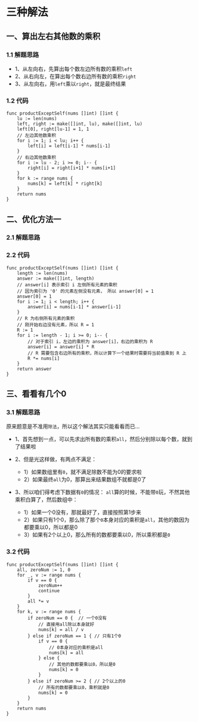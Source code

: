 # 三种解法
## 一、算出左右其他数的乘积
### 1.1 解题思路
* 1、从左向右，先算出每个数左边所有数的乘积``left``
* 2、从右向左，在算出每个数右边所有数的乘积``right``
* 3、从左向右，用``left``乘以``right``，就是最终结果

### 1.2 代码
```golang
func productExceptSelf(nums []int) []int {
	lu := len(nums)
	left, right := make([]int, lu), make([]int, lu)
	left[0], right[lu-1] = 1, 1
	// 左边其他数乘积
	for i := 1; i < lu; i++ {
		left[i] = left[i-1] * nums[i-1]
	}
	// 右边其他数乘积
	for i := lu - 2; i >= 0; i-- {
		right[i] = right[i+1] * nums[i+1]
	}
	for k := range nums {
		nums[k] = left[k] * right[k]
	}
	return nums
}
```
## 二、优化方法一
### 2.1 解题思路
### 2.2 代码
```
func productExceptSelf(nums []int) []int {
	length := len(nums)
	answer := make([]int, length)
	// answer[i] 表示索引 i 左侧所有元素的乘积
	// 因为索引为 '0' 的元素左侧没有元素， 所以 answer[0] = 1
	answer[0] = 1
	for i := 1; i < length; i++ {
		answer[i] = nums[i-1] * answer[i-1]
	}
	// R 为右侧所有元素的乘积
	// 刚开始右边没有元素，所以 R = 1
	R := 1
	for i := length - 1; i >= 0; i-- {
		// 对于索引 i，左边的乘积为 answer[i]，右边的乘积为 R
		answer[i] = answer[i] * R
		// R 需要包含右边所有的乘积，所以计算下一个结果时需要将当前值乘到 R 上
		R *= nums[i]
	}
	return answer
}
```
## 三、看看有几个0
### 3.1 解题思路
原来题意是不准用``除法``，所以这个解法其实只能看看而已...

* 1、首先想到一点，可以先求出所有数的乘积``all``，然后分别除以每个数，就到了结果啦

* 2、但是光这样做，有两点不满足：
    * 1）如果数组里有``0``，就不满足除数不能为0的要求啦
    * 2）如果最终``all``为0，那算出来结果数组不就都是0了

* 3、所以咱们得考虑下数据有``0``的情况：
``all``算的时候，不能带``0``玩，不然其他乘积白算了，然后数组中：  
    * 1）如果一个0没有，那就最好了，直接按照第1步来
    * 2）如果只有1个0，那么除了那个``0``本身对应的乘积是``all``，其他的数因为都要乘以0，所以都是0
    * 3）如果有2个以上0，那么所有的数都要乘以0，所以乘积都是``0``
### 3.2 代码

```golang
func productExceptSelf(nums []int) []int {
	all, zeroNum := 1, 0
	for _, v := range nums {
		if v == 0 {
			zeroNum++
			continue
		}
		all *= v
	}
	for k, v := range nums {
		if zeroNum == 0 {  // 一个0没有
			// 直接用all除以本身就好
			nums[k] = all / v
		} else if zeroNum == 1 { // 只有1个0
			if v == 0 {
				// 0本身对应的乘积是all
				nums[k] = all
			} else {
				// 其他的数都要乘以0，所以是0
				nums[k] = 0
			}
		} else if zeroNum >= 2 { // 2个以上的0
			// 所有的数都要乘以0，乘积就是0
			nums[k] = 0
		}
	}
	return nums
}
```